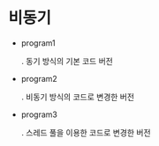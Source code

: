 # 비동기

- program1

	. 동기 방식의 기본 코드 버전
	
- program2

	. 비동기 방식의 코드로 변경한 버전
	
- program3

	. 스레드 풀을 이용한 코드로 변경한 버전